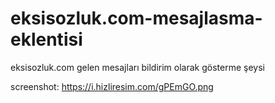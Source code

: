 # eksisozluk.com-mesajlasma-eklentisi
eksisozluk.com gelen mesajları bildirim olarak gösterme şeysi

screenshot: https://i.hizliresim.com/gPEmGO.png
